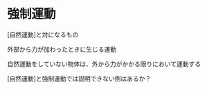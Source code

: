# 強制運動

[自然運動]と対になるもの

外部から力が加わったときに生じる運動

自然運動をしていない物体は、外から力がかかる限りにおいて運動する

[自然運動]と強制運動では説明できない例はあるか？
